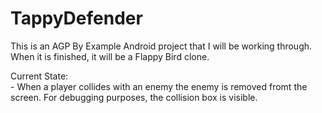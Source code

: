 # TappyDefender

This is an AGP By Example Android project that I will be working through.
<br/>When it is finished, it will be a Flappy Bird clone.

Current State:
<br/>- When a player collides with an enemy the enemy is removed fromt the screen. For debugging purposes, the collision box is visible.

